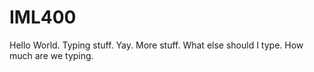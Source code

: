 # IML400

Hello World. Typing stuff. Yay.
More stuff.
What else should I type.
How much are we typing.
